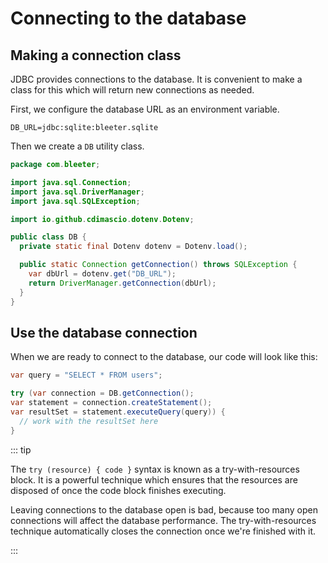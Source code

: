 # Connecting to the database

<Vimeo id="1008462580" />

## Making a connection class

JDBC provides connections to the database. It is convenient to make a class for
this which will return new connections as needed.

First, we configure the database URL as an environment variable.

```.env
DB_URL=jdbc:sqlite:bleeter.sqlite
```

Then we create a `DB` utility class.

```java
package com.bleeter;

import java.sql.Connection;
import java.sql.DriverManager;
import java.sql.SQLException;

import io.github.cdimascio.dotenv.Dotenv;

public class DB {
  private static final Dotenv dotenv = Dotenv.load();

  public static Connection getConnection() throws SQLException {
    var dbUrl = dotenv.get("DB_URL");
    return DriverManager.getConnection(dbUrl);
  }
}
```

## Use the database connection

When we are ready to connect to the database, our code will look like this:

```java
var query = "SELECT * FROM users";

try (var connection = DB.getConnection();
var statement = connection.createStatement();
var resultSet = statement.executeQuery(query)) {
  // work with the resultSet here
}
```

::: tip

The `try (resource) { code }` syntax is known as a try-with-resources block. It
is a powerful technique which ensures that the resources are disposed of once
the code block finishes executing.

Leaving connections to the database open is bad, because too many open
connections will affect the database performance. The try-with-resources
technique automatically closes the connection once we're finished with it.

:::
